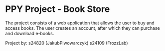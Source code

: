 # PPY Project - Book Store

The project consists of a web application that allows the user to buy and access books.
The user creates an account, after which they can purchase and download e-books.

Project by:
s24820 (JakubPiwowarczyk)
s24109 (FrozzLab)
